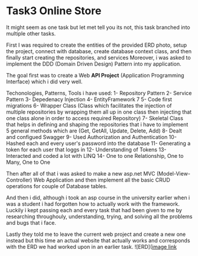 # Task3 Online Store
It might seem as one task but let met tell you its not, this task branched into multiple other tasks.

First I was required to create the entities of the provided ERD photo, setup the project, connect with database, create database context class, and then finally start
creating the repositories, and services Moreover, i was asked to implement the DDD (Domain Driven Design) Pattern into my application.

The goal first was to create a Web **API Project** (Application Programming Interface) which i did very well.

Techonologies, Patterns, Tools i have used:
1- Repository Pattern
2- Service Pattern
3- Depedenacy Injection
4- EntityFramework 7
5- Code first migrations
6- Wrapper Class (Class which facilitates the injection of multiple repositories by wrapping them all up in one class then injecting that one class alone in order to access
required Repository)
7- Skeletal Class that helps in defining and shaping the repositories that i have to implement 5 general methods which are (Get, GetAll, Update, Delete, Add)
8- Dealt and configued Swagger
9- Used Authorization and Authentication
10- Hashed each and every user's password into the database
11- Generating a token for each user that loggs in
12- Understanding of Tokens
13- Interacted and coded a lot with LINQ
14- One to one Relationship, One to Many, One to One

Then after all of that i was asked to make a new asp.net MVC (Model-View-Controller) Web Application and then implement all the basic CRUD operations for couple of 
Database tables.

And then i did, although i took an asp course in the university earlier when i was a student i had forgotten how to actually work with the framework. Luckily i kept passing 
each and every task that had been given to me by researching throughouly, understanding, trying, and solving all the problems and bugs that i face.

Lastly they told me to leave the current web project and create a new one instead but this time an actual website that actually works and corresponds with the ERD we had worked upon 
in an earlier task.
![ERD]([image link](https://github.com/Nasser-Devoyard/Task3/blob/master/DevoyardTask2ERD.png)

